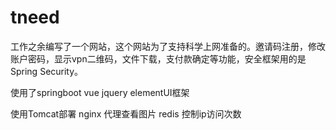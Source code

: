 # tneed
工作之余编写了一个网站，这个网站为了支持科学上网准备的。邀请码注册，修改账户密码，显示vpn二维码，文件下载，支付款确定等功能，安全框架用的是Spring Security。

使用了springboot vue jquery elementUI框架

使用Tomcat部署
nginx 代理查看图片
redis 控制ip访问次数





